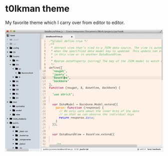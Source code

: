 # t0lkman theme

My favorite theme which I carry over from editor to editor.

![screenshot](https://raw.githubusercontent.com/t0lkman/atom_theme/master/screenshot.png)
